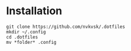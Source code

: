 # Installation
```
git clone https://github.com/nvkvsk/.dotfiles
mkdir ~/.config
cd .dotfiles
mv *folder* .config
```
